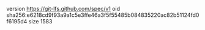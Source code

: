 version https://git-lfs.github.com/spec/v1
oid sha256:e6218cd9f93a9a1c5e3ffe46a3f5f55485b084835220ac82b51124fd0f6195d4
size 1583
